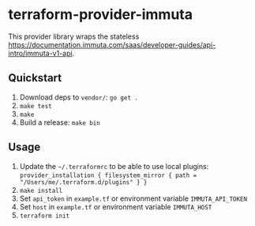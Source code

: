 # terraform-provider-immuta
This provider library wraps the stateless <https://documentation.immuta.com/saas/developer-guides/api-intro/immuta-v1-api>.

## Quickstart
1. Download deps to `vendor/`: `go get .`
1. `make test`
1. `make`
1. Build a release: `make bin`

## Usage
1. Update the `~/.terraformrc` to be able to use local plugins:
``provider_installation {
    filesystem_mirror {
        path = "/Users/me/.terraform.d/plugins"
    }
}``
1. `make install`
1. Set `api_token` in `example.tf` or environment variable `IMMUTA_API_TOKEN`
1. Set `host` in `example.tf` or environment variable `IMMUTA_HOST`
1. `terraform init`
